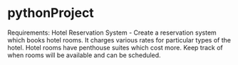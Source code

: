 # pythonProject

Requirements: Hotel Reservation System - Create a reservation system which books hotel rooms. It charges various rates for particular types of the hotel. Hotel rooms have penthouse suites which cost more. Keep track of when rooms will be available and can be scheduled.